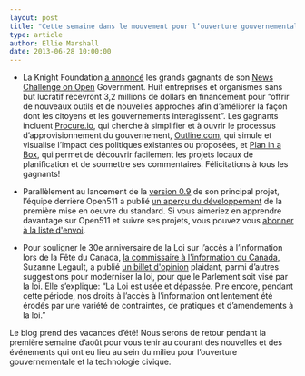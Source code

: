 ```yaml
---
layout: post
title: "Cette semaine dans le mouvement pour l’ouverture gouvernementale..."
type: article
author: Ellie Marshall
date: 2013-06-28 10:00:00
---
```

- La Knight Foundation [a annoncé](http://www.knightfoundation.org/press-room/press-release/open-government-projects-receive-more-32-million-w/) les grands gagnants de son [News Challenge on Open](https://www.newschallenge.org/open/open-government/winners/) Government. Huit entreprises et organismes sans but lucratif recevront 3,2 millions de dollars en financement pour “offrir de nouveaux outils et de nouvelles approches afin d’améliorer la façon dont les citoyens et les gouvernements interagissent”. Les gagnants incluent [Procure.io](http://www.knightfoundation.org/grants/20102539/), qui cherche à simplifier et à ouvrir le processus d’approvisionnement du gouvernement, [Outline.com](http://www.knightfoundation.org/grants/201349999/), qui simule et visualise l’impact des politiques existantes ou proposées, et [Plan in a Box](http://www.knightfoundation.org/grants/201346329/), qui permet de découvrir facilement les projets locaux de planification et de soumettre ses commentaires. Félicitations à tous les gagnants!

- Parallèlement au lancement de la [version 0.9](http://open511.org/) de son principal projet, l’équipe derrière Open511 a publié [un aperçu du développement](http://dev.open511.ca/) de la première mise en oeuvre du standard. Si vous aimeriez en apprendre davantage sur Open511 et suivre ses projets, vous pouvez vous [abonner à la liste d'envoi](https://groups.google.com/forum/?fromgroups#!forum/open511).

- Pour souligner le 30e anniversaire de la Loi sur l’accès à l’information lors de la Fête du Canada, [la commissaire à l'information du Canada](http://www.oic-ci.gc.ca/fra/abu-ans_the-commissioner-le-commissaire.aspx), Suzanne Legault, a publié [un billet d'opinion](http://www.thestar.com/opinion/commentary/2013/06/27/bring_canadas_parliament_under_access_to_information_act.html) plaidant, parmi d’autres suggestions pour moderniser la loi, pour que le Parlement soit visé par la loi. Elle s’explique: “La Loi est usée et dépassée. Pire encore, pendant cette période, nos droits à l’accès à l’information ont lentement été érodés par une variété de contraintes, de pratiques et d’amendements à la loi.”


Le blog prend des vacances d’été! Nous serons de retour pendant la première semaine d’août pour vous tenir au courant des nouvelles et des événements qui ont eu lieu au sein du milieu pour l’ouverture gouvernementale et la technologie civique. 
